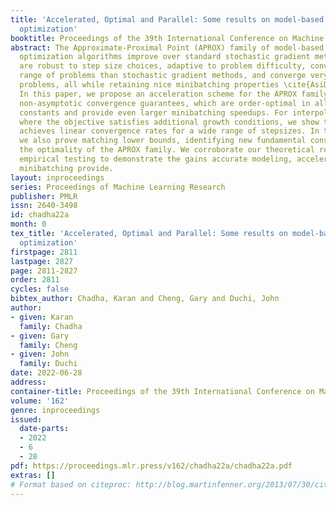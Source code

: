 ```yaml
---
title: 'Accelerated, Optimal and Parallel: Some results on model-based stochastic
  optimization'
booktitle: Proceedings of the 39th International Conference on Machine Learning
abstract: The Approximate-Proximal Point (APROX) family of model-based stochastic
  optimization algorithms improve over standard stochastic gradient methods, as they
  are robust to step size choices, adaptive to problem difficulty, converge on a broader
  range of problems than stochastic gradient methods, and converge very fast on interpolation
  problems, all while retaining nice minibatching properties \cite{AsiDu19siopt,AsiChChDu20}.
  In this paper, we propose an acceleration scheme for the APROX family and provide
  non-asymptotic convergence guarantees, which are order-optimal in all problem-dependent
  constants and provide even larger minibatching speedups. For interpolation problems
  where the objective satisfies additional growth conditions, we show that our algorithm
  achieves linear convergence rates for a wide range of stepsizes. In this setting,
  we also prove matching lower bounds, identifying new fundamental constants and showing
  the optimality of the APROX family. We corroborate our theoretical results with
  empirical testing to demonstrate the gains accurate modeling, acceleration, and
  minibatching provide.
layout: inproceedings
series: Proceedings of Machine Learning Research
publisher: PMLR
issn: 2640-3498
id: chadha22a
month: 0
tex_title: 'Accelerated, Optimal and Parallel: Some results on model-based stochastic
  optimization'
firstpage: 2811
lastpage: 2827
page: 2811-2827
order: 2811
cycles: false
bibtex_author: Chadha, Karan and Cheng, Gary and Duchi, John
author:
- given: Karan
  family: Chadha
- given: Gary
  family: Cheng
- given: John
  family: Duchi
date: 2022-06-28
address:
container-title: Proceedings of the 39th International Conference on Machine Learning
volume: '162'
genre: inproceedings
issued:
  date-parts:
  - 2022
  - 6
  - 28
pdf: https://proceedings.mlr.press/v162/chadha22a/chadha22a.pdf
extras: []
# Format based on citeproc: http://blog.martinfenner.org/2013/07/30/citeproc-yaml-for-bibliographies/
---
```

